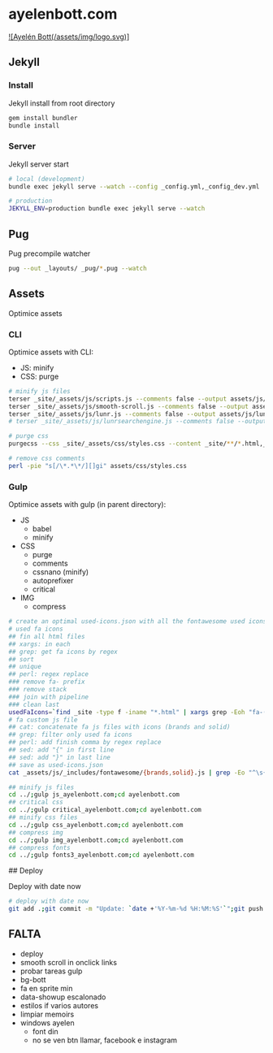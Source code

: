 # ayelenbott.com

[![Ayelén Bott(/assets/img/logo.svg)]](https://ayelenbott.com/)

## Jekyll

### Install

Jekyll install from root directory

```bash
gem install bundler
bundle install
```

### Server

Jekyll server start

```bash
# local (development)
bundle exec jekyll serve --watch --config _config.yml,_config_dev.yml

# production
JEKYLL_ENV=production bundle exec jekyll serve --watch
```

## Pug

Pug precompile watcher

```bash
pug --out _layouts/ _pug/*.pug --watch
```

## Assets

Optimice assets

### CLI

Optimice assets with CLI:

- JS: minify
- CSS: purge

```bash
# minify js files
terser _site/_assets/js/scripts.js --comments false --output assets/js/scripts.js
terser _site/_assets/js/smooth-scroll.js --comments false --output assets/js/smooth-scroll.js
terser _site/_assets/js/lunr.js --comments false --output assets/js/lunr.js
# terser _site/_assets/js/lunrsearchengine.js --comments false --output assets/js/lunrsearchengine.js

# purge css
purgecss --css _site/_assets/css/styles.css --content _site/**/*.html,_site/assets/js/*.js --output assets/css/

# remove css comments
perl -pie "s[/\*.*\*/][]gi" assets/css/styles.css
```

### Gulp

Optimice assets with gulp (in parent directory):

- JS
  - babel
  - minify
- CSS
  - purge
  - comments
  - cssnano (minify)
  - autoprefixer
  - critical
- IMG
  - compress

```bash
# create an optimal used-icons.json with all the fontawesome used icons
# used fa icons
## fin all html files
## xargs: in each
## grep: get fa icons by regex
## sort
## unique
## perl: regex replace
### remove fa- prefix
### remove stack
### join with pipeline
### clean last
usedFaIcons=`find _site -type f -iname "*.html" | xargs grep -Eoh "fa-(\w|-){3,}" | sort | uniq | perl -pe "s/^fa-//gm" | perl -pe "s/^stack.*\n//gm" | perl -pe "s/\n/|/gm" | perl -pe "s/\|$//gm"`
# fa custom js file
## cat: concatenate fa js files with icons (brands and solid)
## grep: filter only used fa icons
## perl: add finish comma by regex replace
## sed: add "{" in first line
## sed: add "}" in last line
## save as used-icons.json
cat _assets/js/_includes/fontawesome/{brands,solid}.js | grep -Eo "^\s{4}\"($usedFaIcons)\".+" | perl -pe "s/\]$/\],/gm" | sed '1s/^/{\'$'\n/g' | sed '$s/,$/}/g' > _assets/js/_includes/fontawesome/used-icons.json

## minify js files
cd ../;gulp js_ayelenbott.com;cd ayelenbott.com
## critical css
cd ../;gulp critical_ayelenbott.com;cd ayelenbott.com
## minify css files
cd ../;gulp css_ayelenbott.com;cd ayelenbott.com
## compress img
cd ../;gulp img_ayelenbott.com;cd ayelenbott.com
## compress fonts
cd ../;gulp fonts3_ayelenbott.com;cd ayelenbott.com
```

## Deploy

Deploy with date now

```bash
# deploy with date now
git add .;git commit -m "Update: `date +'%Y-%m-%d %H:%M:%S'`";git push
```

## FALTA

- deploy
- smooth scroll in onclick links
- probar tareas gulp
- bg-bott
- fa en sprite min
- data-showup escalonado
- estilos if varios autores
- limpiar memoirs
- windows ayelen
  - font din
  - no se ven btn llamar, facebook e instagram